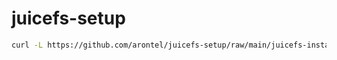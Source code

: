 # juicefs-setup

```bash
curl -L https://github.com/arontel/juicefs-setup/raw/main/juicefs-install.sh | bash -x -s - v1.1.2-arontel2
```

